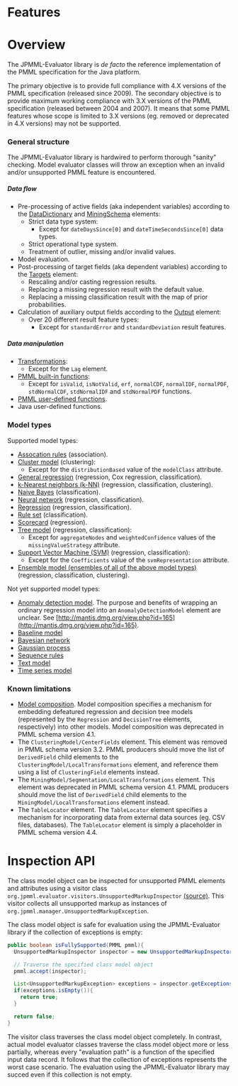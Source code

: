 Features
========

# Overview #

The JPMML-Evaluator library is *de facto* the reference implementation of the PMML specification for the Java platform.

The primary objective is to provide full compliance with 4.X versions of the PMML specification (released since 2009). The secondary objective is to provide maximum working compliance with 3.X versions of the PMML specification (released between 2004 and 2007). It means that some PMML features whose scope is limited to 3.X versions (eg. removed or deprecated in 4.X versions) may not be supported.

### General structure ###

The JPMML-Evaluator library is hardwired to perform thorough "sanity" checking. Model evaluator classes will throw an exception when an invalid and/or unsupported PMML feature is encountered.

##### Data flow #####

* Pre-processing of active fields (aka independent variables) according to the [DataDictionary](http://www.dmg.org/pmml/v4-4/DataDictionary.html) and [MiningSchema](http://www.dmg.org/pmml/v4-4/MiningSchema.html) elements:
  * Strict data type system:
    * Except for `dateDaysSince[0]` and `dateTimeSecondsSince[0]` data types.
  * Strict operational type system.
  * Treatment of outlier, missing and/or invalid values.
* Model evaluation.
* Post-processing of target fields (aka dependent variables) according to the [Targets](http://www.dmg.org/pmml/v4-4/Targets.html) element:
  * Rescaling and/or casting regression results.
  * Replacing a missing regression result with the default value.
  * Replacing a missing classification result with the map of prior probabilities.
* Calculation of auxiliary output fields according to the [Output](http://www.dmg.org/pmml/v4-4/Output.html) element:
  * Over 20 different result feature types:
    * Except for `standardError` and `standardDeviation` result features.

##### Data manipulation #####

* [Transformations](http://www.dmg.org/pmml/v4-4/Transformations.html):
  * Except for the `Lag` element.
* [PMML built-in functions](http://www.dmg.org/pmml/v4-4/BuiltinFunctions.html):
  * Except for `isValid`, `isNotValid`, `erf`, `normalCDF`, `normalIDF`, `normalPDF`, `stdNormalCDF`, `stdNormalIDF` and `stdNormalPDF` functions.
* [PMML user-defined functions](http://www.dmg.org/pmml/v4-4/Functions.html).
* Java user-defined functions.

### Model types ###

Supported model types:

* [Assocation rules](http://www.dmg.org/pmml/v4-4/AssociationRules.html) (association).
* [Cluster model](http://www.dmg.org/pmml/v4-4/ClusteringModel.html) (clustering):
  * Except for the `distributionBased` value of the `modelClass` attribute.
* [General regression](http://www.dmg.org/pmml/v4-4/GeneralRegression.html) (regression, Cox regression, classification).
* [k-Nearest neighbors (k-NN)](http://www.dmg.org/pmml/v4-4/KNN.html) (regression, classification, clustering).
* [Naive Bayes](http://www.dmg.org/pmml/v4-4/NaiveBayes.html) (classification).
* [Neural network](http://www.dmg.org/pmml/v4-4/NeuralNetwork.html) (regression, classification).
* [Regression](http://www.dmg.org/pmml/v4-4/Regression.html) (regression, classification).
* [Rule set](http://www.dmg.org/pmml/v4-4/RuleSet.html) (classification).
* [Scorecard](http://www.dmg.org/pmml/v4-4/Scorecard.html) (regression).
* [Tree model](http://www.dmg.org/pmml/v4-4/TreeModel.html) (regression, classification):
  * Except for `aggregateNodes` and `weightedConfidence` values of the `missingValueStrategy` attribute.
* [Support Vector Machine (SVM)](http://www.dmg.org/pmml/v4-4/SupportVectorMachine.html) (regression, classification):
  * Except for the `Coefficients` value of the `svmRepresentation` attribute.
* [Ensemble model (ensembles of all of the above model types)](http://www.dmg.org/pmml/v4-4/MultipleModels.html) (regression, classification, clustering).

Not yet supported model types:

* [Anomaly detection model](http://dmg.org/pmml/v4-4/AnomalyDetectionModel.html). The purpose and benefits of wrapping an ordinary regression model into an `AnomalyDetectionModel` element are unclear. See [http://mantis.dmg.org/view.php?id=165](http://mantis.dmg.org/view.php?id=165).
* [Baseline model](http://www.dmg.org/pmml/v4-4/BaselineModel.html)
* [Bayesian network](http://dmg.org/pmml/v4-4/BayesianNetwork.html)
* [Gaussian process](http://dmg.org/pmml/v4-4/GaussianProcess.html)
* [Sequence rules](http://www.dmg.org/pmml/v4-4/Sequence.html)
* [Text model](http://www.dmg.org/pmml/v4-4/Text.html)
* [Time series model](http://www.dmg.org/pmml/v4-4/TimeSeriesModel.html)

### Known limitations ###

* [Model composition](http://www.dmg.org/pmml/v4-4/MultipleModels.html). Model composition specifies a mechanism for embedding defeatured regression and decision tree models (represented by the `Regression` and `DecisionTree` elements, respectively) into other models. Model composition was deprecated in PMML schema version 4.1.
* The `ClusteringModel/CenterFields` element. This element was removed in PMML schema version 3.2. PMML producers should move the list of `DerivedField` child elements to the `ClusteringModel/LocalTransformations` element, and reference them using a list of `ClusteringField` elements instead.
* The `MiningModel/Segmentation/LocalTransformations` element. This element was deprecated in PMML schema version 4.1. PMML producers should move the list of `DerivedField` child elements to the `MiningModel/LocalTransformations` element instead.
* The `TableLocator` element. The `TableLocator` element specifies a mechanism for incorporating data from external data sources (eg. CSV files, databases). The `TableLocator` element is simply a placeholder in PMML schema version 4.4.

# Inspection API #

The class model object can be inspected for unsupported PMML elements and attributes using a visitor class `org.jpmml.evaluator.visitors.UnsupportedMarkupInspector` [(source)](https://github.com/jpmml/jpmml-evaluator/blob/master/pmml-evaluator/src/main/java/org/jpmml/evaluator/visitors/UnsupportedMarkupInspector.java). This visitor collects all unsupported markup as instances of `org.jpmml.manager.UnsupportedMarkupException`.

The class model object is safe for evaluation using the JPMML-Evaluator library if the collection of exceptions is empty:
```java
public boolean isFullySupported(PMML pmml){
  UnsupportedMarkupInspector inspector = new UnsupportedMarkupInspector();

  // Traverse the specified class model object
  pmml.accept(inspector);

  List<UnsupportedMarkupException> exceptions = inspector.getExceptions();
  if(exceptions.isEmpty()){
    return true;
  }

  return false;
}
```

The visitor class traverses the class model object completely. In contrast, actual model evaluator classes traverse the class model object more or less partially, whereas every "evaluation path" is a function of the specified input data record. It follows that the collection of exceptions represents the worst case scenario. The evaluation using the JPMML-Evaluator library may succed even if this collection is not empty.
